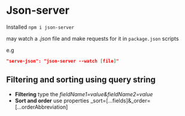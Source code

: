 # Json-server
 
 Installed `npm i json-server`

 may watch a *.json* file and make requests for it in `package.json` scripts

 e.g
 ```json
 "serve-json": "json-server --watch [file]"
 ```

 ## Filtering and sorting using query string

 * **Filtering** type the *fieldName1=value&fieldName2=value*
 * **Sort and order** use properties _sort=[...fields]&_order=[...orderAbbreviation]
